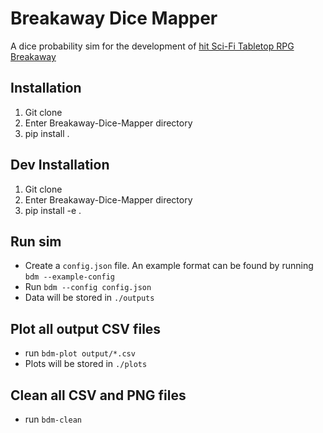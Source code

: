 # Breakaway Dice Mapper
A dice probability sim for the development of [hit Sci-Fi Tabletop RPG Breakaway](http://www.breakaway.pub/)

## Installation
1. Git clone
2. Enter Breakaway-Dice-Mapper directory
3. pip install .

## Dev Installation
1. Git clone
2. Enter Breakaway-Dice-Mapper directory
3. pip install -e .

## Run sim
+ Create a `config.json` file. An example format can be found by running `bdm --example-config`
+ Run `bdm --config config.json`
+ Data will be stored in `./outputs`

## Plot all output CSV files
+ run `bdm-plot output/*.csv`
+ Plots will be stored in `./plots`

## Clean all CSV and PNG files
+ run `bdm-clean`